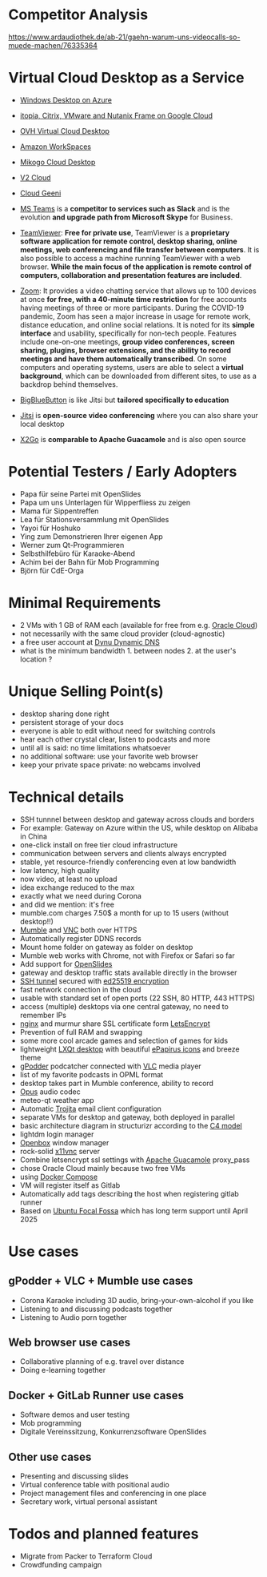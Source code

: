 # Competitor Analysis

https://www.ardaudiothek.de/ab-21/gaehn-warum-uns-videocalls-so-muede-machen/76335364

# Virtual Cloud Desktop as a Service

- [Windows Desktop on Azure](https://azure.microsoft.com/en-us/services/virtual-desktop/)
- [itopia, Citrix, VMware and Nutanix Frame on Google Cloud](https://cloud.google.com/solutions/virtual-desktops)
- [OVH Virtual Cloud Desktop](https://www.ovh.com/asia/cloud/cloud-desktop/)
- [Amazon WorkSpaces](https://aws.amazon.com/de/workspaces/?workspaces-blogs.sort-by=item.additionalFields.createdDate&workspaces-blogs.sort-order=desc)
- [Mikogo Cloud Desktop](https://www.mikogo.com/cloud-desktop/)
- [V2 Cloud](https://v2cloud.com)
- [Cloud Geeni](https://cloudgeeni.co.uk/features/)

- [MS Teams](https://www.microsoft.com/en-us/microsoft-365/microsoft-teams/group-chat-software/) is a **competitor to services such as Slack** and is the evolution **and upgrade path from Microsoft Skype** for Business.
- [TeamViewer](https://www.teamviewer.com/en/products/teamviewer/): **Free for private use**, TeamViewer is a **proprietary software application for remote control, desktop sharing, online meetings, web conferencing and file transfer between computers**. It is also possible to access a machine running TeamViewer with a web browser. **While the main focus of the application is remote control of computers, collaboration and presentation features are included**.
- [Zoom](https://zoom.us/de-de/meetings.html): It provides a video chatting service that allows up to 100 devices at once **for free, with a 40-minute time restriction** for free accounts having meetings of three or more participants. During the COVID-19 pandemic, Zoom has seen a major increase in usage for remote work, distance education, and online social relations. It is noted for its **simple interface** and usability, specifically for non-tech people. Features include one-on-one meetings, **group video conferences, screen sharing, plugins, browser extensions, and the ability to record meetings and have them automatically transcribed**. On some computers and operating systems, users are able to select a **virtual background**, which can be downloaded from different sites, to use as a backdrop behind themselves.
- [BigBlueButton](https://bigbluebutton.org/teachers/) is like Jitsi but **tailored specifically to education**
- [Jitsi](https://jitsi.org/user-faq/) is **open-source video conferencing** where you can also share your local desktop
- [X2Go](https://wiki.x2go.org/doku.php/doc:newtox2go) is **comparable to Apache Guacamole** and is also open source

# Potential Testers / Early Adopters

- Papa für seine Partei mit OpenSlides
- Papa um uns Unterlagen für Wipperfliess zu zeigen
- Mama für Sippentreffen
- Lea für Stationsversammlung mit OpenSlides
- Yayoi für Hoshuko
- Ying zum Demonstrieren Ihrer eigenen App
- Werner zum Qt-Programmieren
- Selbsthilfebüro für Karaoke-Abend
- Achim bei der Bahn für Mob Programming
- Björn für CdE-Orga

# Minimal Requirements

- 2 VMs with 1 GB of RAM each (available for free from e.g. [Oracle Cloud](https://www.oracle.com/cloud/))
- not necessarily with the same cloud provider (cloud-agnostic)
- a free user account at [Dynu Dynamic DNS](https://www.dynu.com)
- what is the minimum bandwidth 1. between nodes 2. at the user's location ?

# Unique Selling Point(s)

- desktop sharing done right
- persistent storage of your docs
- everyone is able to edit without need for switching controls
- hear each other crystal clear, listen to podcasts and more
- until all is said: no time limitations whatsoever
- no additional software: use your favorite web browser
- keep your private space private: no webcams involved

# Technical details
- SSH tunnnel between desktop and gateway across clouds and borders
- For example: Gateway on Azure within the US, while desktop on Alibaba in China
- one-click install on free tier cloud infrastructure
- communication between servers and clients always encrypted
- stable, yet resource-friendly conferencing even at low bandwidth
- low latency, high quality
- now video, at least no upload
- idea exchange reduced to the max
- exactly what we need during Corona
- and did we mention: it's free
- mumble.com charges 7.50$ a month for up to 15 users (without desktop!!)
- [Mumble](https://www.mumble.info) and [VNC](https://en.wikipedia.org/wiki/Virtual_Network_Computing) both over HTTPS
- Automatically register DDNS records
- Mount home folder on gateway as folder on desktop
- Mumble web works with Chrome, not with Firefox or Safari so far
- Add support for [OpenSlides](https://openslides.com/en)
- gateway and desktop traffic stats available directly in the browser
- [SSH tunnel](https://www.ssh.com/ssh/tunneling/) secured with [ed25519 encryption](http://ed25519.cr.yp.to)
- fast network connection in the cloud
- usable with standard set of open ports (22 SSH, 80 HTTP, 443 HTTPS)
- access (multiple) desktops via one central gateway, no need to remember IPs
- [nginx](https://docs.nginx.com/nginx/admin-guide/web-server/) and murmur share SSL certificate form [LetsEncrypt](https://letsencrypt.org)
- Prevention of full RAM and swapping
- some more cool arcade games and selection of games for kids
- lightweight [LXQt desktop](https://lxqt.github.io) with beautiful [ePapirus icons](https://github.com/PapirusDevelopmentTeam/papirus-icon-theme) and breeze theme
- [gPodder](https://gpodder.github.io) podcatcher connected with [VLC](https://www.videolan.org/vlc/index.html) media player
- list of my favorite podcasts in OPML format
- desktop takes part in Mumble conference, ability to record
- [Opus](https://opus-codec.org) audio codec
- meteo-qt weather app
- Automatic [Trojita](http://trojita.flaska.net) email client configuration
- separate VMs for desktop and gateway, both deployed in parallel
- basic architecture diagram in structurizr according to the [C4 model](https://c4model.com)
- lightdm login manager
- [Openbox](https://en.wikipedia.org/wiki/Openbox) window manager
- rock-solid [x11vnc](http://www.karlrunge.com/x11vnc/) server
- Combine letsencrypt ssl settings with [Apache Guacamole](https://guacamole.apache.org) proxy_pass
- chose Oracle Cloud mainly because two free VMs
- using [Docker Compose](https://docs.docker.com/compose/)
- VM will register itself as Gitlab
- Automatically add tags describing the host when registering gitlab runner
- Based on [Ubuntu Focal Fossa](https://wiki.ubuntu.com/FocalFossa/ReleaseNotes) which has long term support until April 2025

# Use cases

## gPodder + VLC + Mumble use cases
- Corona Karaoke including 3D audio, bring-your-own-alcohol if you like
- Listening to and discussing podcasts together
- Listening to Audio porn together

## Web browser use cases
- Collaborative planning of e.g. travel over distance
- Doing e-learning together

## Docker + GitLab Runner use cases
- Software demos and user testing
- Mob programming
- Digitale Vereinssitzung, Konkurrenzsoftware OpenSlides

## Other use cases
- Presenting and discussing slides
- Virtual conference table with positional audio
- Project management files and conferencing in one place
- Secretary work, virtual personal assistant

# Todos and planned features

- Migrate from Packer to Terraform Cloud
- Crowdfunding campaign

